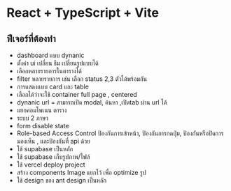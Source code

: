 # React + TypeScript + Vite

## ฟีเจอร์ที่ต้องทำ

- dashboard แบบ dynanic
- ตั้งค่า ui เปลี่ยน ธีม เปลี่ยนรูปแบบได้
- เลือกหลายรายการในตารางได้
- filter หลายรายการ เช่น เลือก status 2,3 ตัวได้พร้อมกัน
- การแสดงแบบ card และ table
- เลือกได้ว่าจะใช้ container full page , centered
- dynanic url = สามารถเปิด modal, ค้นหา ,เปิดtab ผ่าน url ได้
- แยกคอมโพเนน ตาราง
- ระบบ 2 ภาษา
- form disable state
- Role-based Access Control ป้องกันการเข้าหน้า, ป้องกันการกดปุ่ม, ป้องกันหรือปิดการมองเห็น , และป้องกันที่ api ด้วย
- ใช้ supabase เป็นหลัก
- ใช้ supabase เก็บรูปภาพ/ไฟล์
- ใช้ vercel deploy project
- สร้าง components Image แยกไว้ เพื่อ optimize รูป
- ใช้ design ของ ant design เป็นหลัก

